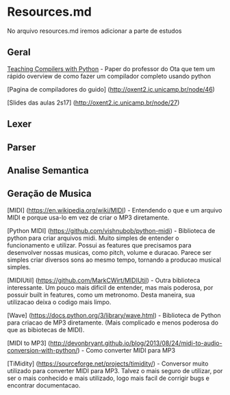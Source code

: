 # Resources.md
No arquivo resources.md iremos adicionar a parte de estudos 

## Geral
[Teaching Compilers with Python](TeachingCompilersWithPython_Paper.pdf) - Paper do professor do Ota que tem um rápido overview de como fazer um compilador completo usando python

[Pagina de compiladores do guido] (http://oxent2.ic.unicamp.br/node/46)

[Slides das aulas 2s17] (http://oxent2.ic.unicamp.br/node/27)

## Lexer


## Parser


## Analise Semantica


## Geração de Musica
[MIDI] (https://en.wikipedia.org/wiki/MIDI) - Entendendo o que e um arquivo MIDI e porque usa-lo em vez de criar o MP3 diretamente.

[Python MIDI] (https://github.com/vishnubob/python-midi) - Biblioteca de python para criar arquivos midi. Muito simples de entender o funcionamento e utilizar. Possui as features que precisamos para desenvolver nossas musicas, como pitch, volume e duracao. Parece ser simples criar diversos sons ao mesmo tempo, tornando a producao musical simples.

[MIDIUtil] (https://github.com/MarkCWirt/MIDIUtil) - Outra biblioteca interessante. Um pouco mais dificil de entender, mas mais poderosa, por possuir built in features, como um metronomo. Desta maneira, sua utilizacao deixa o codigo mais limpo.

[Wave] (https://docs.python.org/3/library/wave.html) - Biblioteca de Python para criacao de MP3 diretamente. (Mais complicado e menos poderosa do que as bibiotecas de MIDI).

[MIDI to MP3] (http://devonbryant.github.io/blog/2013/08/24/midi-to-audio-conversion-with-python/) - Como converter MIDI para MP3

[TiMidity] (https://sourceforge.net/projects/timidity/) - Conversor muito utilizado para converter MIDI para MP3. Talvez o mais seguro de utilizar, por ser o mais conhecido e mais utilizado, logo mais facil de corrigir bugs e encontrar documentacao.

